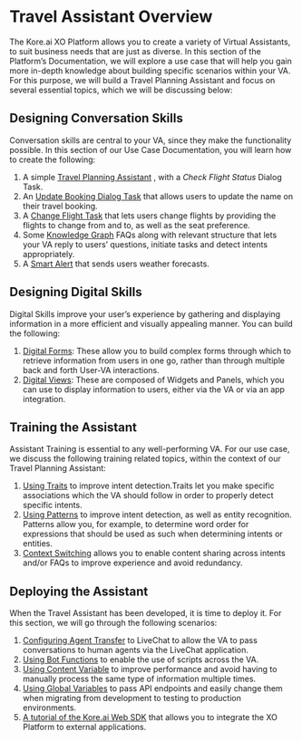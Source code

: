 # Travel Assistant Overview

The Kore.ai XO Platform allows you to create a variety of Virtual Assistants, to suit business needs that are just as diverse. In this section of the Platform’s Documentation, we will explore a use case that will help you gain more in-depth knowledge about building specific scenarios within your VA. For this purpose, we will build a Travel Planning Assistant and focus on several essential topics, which we will be discussing below: 

## Designing Conversation Skills

Conversation skills are central to your VA, since they make the functionality possible. In this section of our Use Case Documentation, you will learn how to create the following:

1. A simple <a href="https://docsinternal-kore.github.io/docs/xo/how-tos/build-a-travel-planning-assistant/create-a-travel-virtual-assistant/" target="_blank">Travel Planning Assistant</a> , with a _Check Flight Status_ Dialog Task.
2. An <a href="https://docsinternal-kore.github.io/docs/xo/how-tos/build-a-travel-planning-assistant/design-conversation-skills/update-booking-task/" target="_blank">Update Booking Dialog Task</a> that allows users to update the name on their travel booking. 
3. A <a href="https://docsinternal-kore.github.io/docs/xo/how-tos/build-a-travel-planning-assistant/design-conversation-skills/change-flight-task/" target="_blank">Change Flight Task</a> that lets users change flights by providing the flights to change from and to, as well as the seat preference.
4. Some <a href="https://docsinternal-kore.github.io/docs/xo/how-tos/build-a-travel-planning-assistant/design-conversation-skills/build-a-knowledge-graph/" target="_blank">Knowledge Graph</a> FAQs along with relevant structure that lets your VA reply to users’ questions, initiate tasks and detect intents appropriately. 
5. A <a href="https://docsinternal-kore.github.io/docs/xo/how-tos/build-a-travel-planning-assistant/design-conversation-skills/schedule-a-smart-alert/" target="_blank">Smart Alert</a> that sends users weather forecasts.

## Designing Digital Skills

Digital Skills improve your user’s experience by gathering and displaying information in a more efficient and visually appealing manner. You can build the following:

1. <a href="https://docsinternal-kore.github.io/docs/xo/how-tos/build-a-travel-planning-assistant/design-digital-skills/configure-digital-forms/" target="_blank">Digital Forms</a>: These allow you to build complex forms through which to retrieve information from users in one go, rather than through multiple back and forth User-VA interactions.
2. <a href="https://docsinternal-kore.github.io/docs/xo/how-tos/build-a-travel-planning-assistant/design-digital-skills/configure-digital-views/" target="_blank">Digital Views</a>: These are composed of Widgets and Panels, which you can use to display information to users, either via the VA or via an app integration.

## Training the Assistant

Assistant Training is essential to any well-performing VA. For our use case, we discuss the following training related topics, within the context of our Travel Planning Assistant:

1. <a href="https://docsinternal-kore.github.io/docs/xo/how-tos/build-a-travel-planning-assistant/train-the-assistant/using-traits/" target="_blank">Using Traits</a> to improve intent detection.Traits let you make specific associations which the VA should follow in order to properly detect specific intents.
2. <a href="https://docsinternal-kore.github.io/docs/xo/how-tos/build-a-travel-planning-assistant/train-the-assistant/using-patterns/" target="_blank">Using Patterns</a> to improve intent detection, as well as entity recognition. Patterns allow you, for example, to determine word order for expressions that should be used as such when determining intents or entities.
3. <a href="https://docsinternal-kore.github.io/docs/xo/how-tos/build-a-travel-planning-assistant/train-the-assistant/manage-context-switching/" target="_blank">Context Switching</a> allows you to enable content sharing across intents and/or FAQs to improve experience and avoid redundancy.

## Deploying the Assistant

When the Travel Assistant has been developed, it is time to deploy it. For this section, we will go through the following scenarios:

1. <a href="https://docsinternal-kore.github.io/docs/xo/how-tos/build-a-banking-assistant/deploy-the-assistant/configure-an-agent-transfer/" target="_blank">Configuring Agent Transfer</a> to LiveChat to allow the VA to pass conversations to human agents via the LiveChat application.
2. <a href="https://docsinternal-kore.github.io/docs/xo/how-tos/build-a-travel-planning-assistant/deploy-the-assistant/use-bot-functions/" target="_blank">Using Bot Functions</a> to enable the use of scripts across the VA.
3. <a href="https://docsinternal-kore.github.io/docs/xo/how-tos/build-a-travel-planning-assistant/deploy-the-assistant/use-content-variables/" target="_blank">Using Content Variable</a> to improve performance and avoid having to manually process the same type of information multiple times. 
4. <a href="https://docsinternal-kore.github.io/docs/xo/how-tos/build-a-travel-planning-assistant/deploy-the-assistant/use-global-variables/" target="_blank">Using Global Variables</a> to pass API endpoints and easily change them when migrating from development to testing to production environments.
5. <a href="https://docsinternal-kore.github.io/docs/xo/how-tos/build-a-travel-planning-assistant/deploy-the-assistant/web-sdk-tutorial/" target="_blank">A tutorial of the Kore.ai Web SDK</a> that allows you to integrate the XO Platform to external applications.